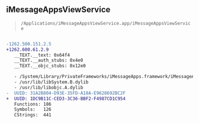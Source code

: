 ## iMessageAppsViewService

> `/Applications/iMessageAppsViewService.app/iMessageAppsViewService`

```diff

-1262.500.151.2.5
+1262.600.61.2.9
   __TEXT.__text: 0x64f4
   __TEXT.__auth_stubs: 0x4e0
   __TEXT.__objc_stubs: 0x12e0

   - /System/Library/PrivateFrameworks/iMessageApps.framework/iMessageApps
   - /usr/lib/libSystem.B.dylib
   - /usr/lib/libobjc.A.dylib
-  UUID: 31A2B804-D93E-35FD-A18A-E9628692BC2F
+  UUID: 1DC9B11C-CED3-3C36-BBF2-F4987CD1C954
   Functions: 186
   Symbols:   126
   CStrings:  441

```
